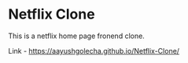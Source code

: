 # Netflix Clone
 This is a netflix home page fronend clone.

 Link - https://aayushgolecha.github.io/Netflix-Clone/
